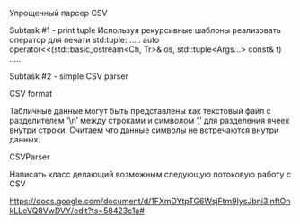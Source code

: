 Упрощенный парсер CSV

Subtask #1 - print tuple
Используя рекурсивные шаблоны реализовать оператор для печати std:tuple:
…..
auto operator<<(std::basic_ostream<Ch, Tr>& os, std::tuple<Args...> const& t)
…..

Subtask #2 - simple CSV parser

CSV format

Табличные данные могут быть представлены как текстовый файл с разделителем ‘\n’ между строками и символом ‘,’ для разделения ячеек внутри строки. Считаем что данные символы не встречаются внутри данных.


CSVParser

Написать класс делающий возможным следующую потоковую работу с CSV

https://docs.google.com/document/d/1FXmDYtpTG6WsjFtm9lysJbni3InftOnkLLeVQ8VwDVY/edit?ts=58423c1a#
